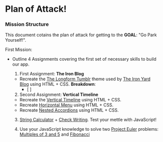 # Plan of Attack!

### Mission Structure

This document cotains the plan of attack for getting to the **GOAL**: "Go Park Yourself!".

First Mission:

 * Outline 4 Assignments covering the first set of necessary skills to build our app.

    1. First Assignment: **The Iron Blog**

      * Recreate the [The Longform Tumblr](https://www.pixelunion.net/themes/tumblr/longform/) theme used by [The Iron Yard Blog](https://www.pixelunion.net/themes/tumblr/longform/) using HTML + CSS.
      **Breakdown**:
        * [ ] 

    2. Second Assignment: **Vertical Timeline**

      * Recreate the [Vertical Timeline](http://tympanus.net/Blueprints/VerticalTimeline/) using HTML + CSS.
      * Recreate [Horizontal Menu](http://tympanus.net/Blueprints/HorizontalDropDownMenu/) using HTML + CSS.
      * Recreate [Nested Accordions](http://tympanus.net/Blueprints/NestedAccordion/) using HTML + CSS.

    3. [String Calculator](https://github.com/TheIronYard--Orlando/FEE--2014--FALL/blob/master/Assignments/06--Coding-Dojo.md) + [Check Writing](https://github.com/TheIronYard--Orlando/FEE--2014--FALL/blob/master/Assignments/07--Check-Writing.md). Test your mettle with JavaScript!

    4. Use your JavaScript knowledge to solve two [Project Euler](https://projecteuler.net/problems) problems: [Multiples of 3 and 5](https://projecteuler.net/problem=1) and [Fibonacci](https://projecteuler.net/problem=2)
